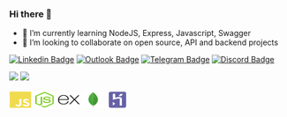 ### Hi there 👋

- 🌱 I’m currently learning NodeJS, Express, Javascript, Swagger
- 👯 I’m looking to collaborate on open source, API and backend projects 


[![Linkedin Badge](https://img.shields.io/badge/LinkedIn-0077B5?style=for-the-badge&logo=linkedin&logoColor=white)](https://www.linkedin.com/in/gabrielsfarias82)
[![Outlook Badge](https://img.shields.io/badge/Outlook-0078D4?style=for-the-badge&logo=microsoft-outlook&logoColor=white)](mailto:gabrielsfarias@outlook.com)
[![Telegram Badge](https://img.shields.io/badge/Telegram-2CA5E0?style=for-the-badge&logo=telegram&logoColor=white)](https://www.t.me/gabrielsfarias)
[![Discord Badge](https://img.shields.io/badge/Discord-7289DA?style=for-the-badge&logo=discord&logoColor=white)](https://discord.gg/MasJMJWQTf)

<div>
  <img height="180em" src="https://github-readme-stats.vercel.app/api?username=gabrielsfarias&show_icons=true&theme=light&include_all_commits=true&count_private=true"/>
  <img height="180em" src="https://github-readme-stats.vercel.app/api/top-langs/?username=gabrielsfarias&layout=compact&langs_count=16&theme=light"/>
</div>
<div style="display: inline_block"><br>
  <img align="center" alt="" height="30" width="40" src="https://raw.githubusercontent.com/devicons/devicon/master/icons/javascript/javascript-plain.svg">
  <img align="center" alt="" height="30" width="40" src="https://raw.githubusercontent.com/devicons/devicon/master/icons/nodejs/nodejs-original.svg">
  <img align="center" alt="" height="30" width="40" src="https://github.com/devicons/devicon/blob/master/icons/express/express-original.svg">
  <img align="center" alt="" height="30" width="40" src="https://raw.githubusercontent.com/devicons/devicon/master/icons/mongodb/mongodb-original.svg">
  <img align="center" alt="" height="30" width="40" src="https://raw.githubusercontent.com/devicons/devicon/master/icons/heroku/heroku-plain.svg">    
</div>
      
